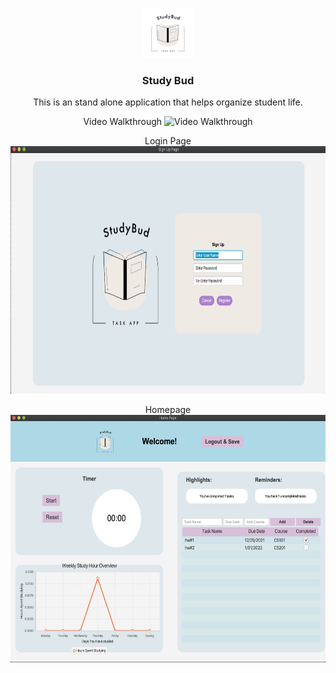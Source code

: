 <!--
*** Thanks for checking out the Best-README-Template. If you have a suggestion
*** that would make this better, please fork the repo and create a pull request
*** or simply open an issue with the tag "enhancement".
*** Thanks again! Now go create something AMAZING! :D
***
***
***
*** To avoid retyping too much info. Do a search and replace for the following:
*** github_username, repo_name, twitter_handle, email, project_title, project_description
-->



<!-- PROJECT SHIELDS -->
<!--
*** I'm using markdown "reference style" links for readability.
*** Reference links are enclosed in brackets [ ] instead of parentheses ( ).
*** See the bottom of this document for the declaration of the reference variables
*** for contributors-url, forks-url, etc. This is an optional, concise syntax you may use.
*** https://www.markdownguide.org/basic-syntax/#reference-style-links
-->

<p align="center">
  <a href="https://github.com/Zuberbuhler/CS151_Team2_TermProject">
    <img src="Resources/logoTransparentSmall.png" alt="sign in" width="80" height="80">
  </a>
  
  

  <h3 align="center">Study Bud</h3>

  <p align="center">
    This is an stand alone application that helps organize student life.
  </p>
  
  <p align="center">
  Video Walkthrough
  <img src='./studyBud_VideoWalkthrough.gif' title='Video Walkthrough' width='' alt='Video Walkthrough' />
  </p>
  
  <p align="center">
    Login Page
   <br />
    <a href="https://github.com/Zuberbuhler/CS151_Team2_TermProject">
      <img src="Resources/registration.png" alt="login page" width="686" height="396">
    </a>
  </p>
  <p align="center">
    Homepage
   <br />
    <a href="https://github.com/Zuberbuhler/CS151_Team2_TermProject">
      <img src="Resources/homepage.png" alt="homepage" width="686" height="396">
    </a>
  </p>
</p>


